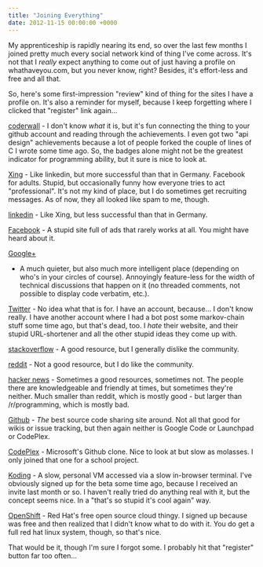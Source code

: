 ```yaml
---
title: "Joining Everything"
date: 2012-11-15 00:00:00 +0000
---
```

My apprenticeship is rapidly nearing its end, so over the last few months I joined
pretty much every social network kind of thing I've come across. It's not that
I *really* expect anything to come out of just having a profile on
whathaveyou.com, but you never know, right? Besides, it's effort-less and
free and all that.

So, here's some first-impression "review" kind of thing for the sites
I have a profile on. It's also a reminder for myself, because I keep
forgetting where I clicked that "register" link again...

<a href="http://coderwall.com/rwos">coderwall</a> - I don't know *what* it
is, but it's fun connecting the thing to your github account and reading
through the achievements. I even got two "api design" achievements because
a lot of people forked the couple of lines of C I wrote some time ago.
So, the badges alone might not be the greatest indicator for programming
ability, but it sure is nice to look at.

<a href="http://xing.de">Xing</a> - Like linkedin, but more successful than
that in Germany. Facebook for adults. Stupid, but occasionally funny how
everyone tries to act "professional". It's not my kind of place, but I do
sometimes get recruiting messages. As of now, they all looked like spam to me, though.

<a href="http://linkedin.com">linkedin</a> - Like Xing, but less successful
than that in Germany.

<a href="http://facebook.com">Facebook</a> - A stupid site full of ads
that rarely works at all. You might have heard about it.

<a href="https://plus.google.com/u/0/102346113359431653890">Google+</a>
- A much quieter, but also much more intelligent place (depending
on who's in your circles of course). Annoyingly feature-less for the
width of technical discussions that happen on it (no threaded comments,
not possible to display code verbatim, etc.).

<a href="https://twitter.com/r_wos">Twitter</a> - No idea what that is for.
I have an account, because... I don't know really. I have another account
where I had a bot post some markov-chain stuff some time ago, but that's
dead, too. I *hate* their website, and their stupid URL-shortener and
all the other stupid ideas they come up with.

<a href="http://stackoverflow.com/users/1070069/rwos">stackoverflow</a> - A good
resource, but I generally dislike the community.

<a href="http://www.reddit.com/user/rwos/">reddit</a> - Not a good resource, but I do like the community.

<a href="http://news.ycombinator.com/user?id=rwos">hacker news</a> - Sometimes
a good resources, sometimes not. The people there are knowledgeable and friendly at times, but sometimes
they're neither. Much smaller than reddit, which is mostly good - but larger than /r/programming,
which is mostly bad.

<a href="http://github.com/rwos">Github</a> - *The* best source code sharing
site around. Not all that good for wikis or issue tracking, but then again neither
is Google Code or Launchpad or CodePlex.

<a href="http://codeplex.com">CodePlex</a> - Microsoft's Github clone. Nice
to look at but slow as molasses. I only joined that one for a school project.

<a href="https://koding.com/">Koding</a> - A slow, personal VM accessed via a
slow in-browser terminal. I've obviously signed up for the beta some time ago,
because I received an invite last month or so. I haven't really tried do
anything real with it, but the concept seems nice. In a "that's so stupid it's
cool again" way.

<a href="https://openshift.redhat.com/">OpenShift</a> - Red Hat's free open
source cloud thingy. I signed up because was free and then realized that
I didn't know what to do with it. You do get a full red hat linux system,
though, so that's nice.

That would be it, though I'm sure I forgot some. I probably hit that
"register" button far too often...

